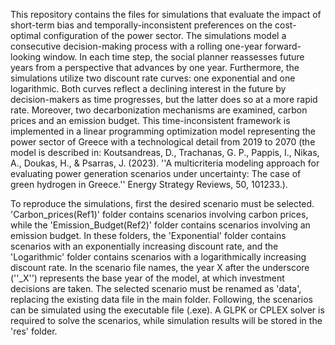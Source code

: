 This repository contains the files for simulations that evaluate the impact of short-term bias and temporally-inconsistent preferences on the cost-optimal configuration of the power sector. The simulations model a consecutive decision-making process with a rolling one-year forward-looking window. In each time step, the social planner reassesses future years from a perspective that advances by one year. Furthermore, the simulations utilize two discount rate curves: one exponential and one logarithmic. Both curves reflect a declining interest in the future by decision-makers as time progresses, but the latter does so at a more rapid rate. Moreover, two decarbonization mechanisms are examined, carbon prices and an emission budget. This time-inconsistent framework is implemented in a linear programming optimization model representing the power sector of Greece with a technological detail from 2019 to 2070 (the model is described in: Koutsandreas, D., Trachanas, G. P., Pappis, I., Nikas, A., Doukas, H., & Psarras, J. (2023). ''A multicriteria modeling approach for evaluating power generation scenarios under uncertainty: The case of green hydrogen in Greece.'' Energy Strategy Reviews, 50, 101233.). 

To reproduce the simulations, first the desired scenario must be selected. 'Carbon_prices(Ref1)' folder contains scenarios involving carbon prices, while the 'Emission_Budget(Ref2)' folder contains scenarios involving an emission budget. In these folders, the 'Exponential' folder contains scenarios with an exponentially increasing discount rate, and the 'Logarithmic' folder contains scenarios with a logarithmically increasing discount rate. In the scenario file names, the year X after the underscore (''_X'') represents the base year of the model, at which investment decisions are taken. The selected scenario must be renamed as 'data', replacing the existing data file in the main folder. Following, the scenarios can be simulated using the executable file (.exe). A GLPK or CPLEX solver is required to solve the scenarios, while simulation results will be stored in the 'res' folder.

